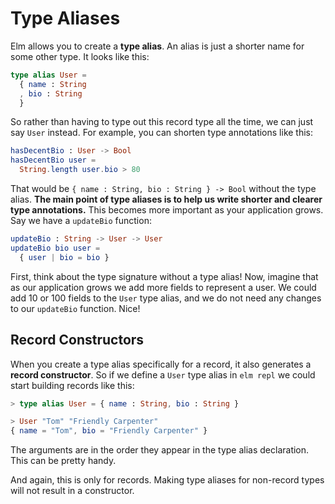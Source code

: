 # Type Aliases

Elm allows you to create a **type alias**. An alias is just a shorter name for some other type. It looks like this:

```elm
type alias User =
  { name : String
  , bio : String
  }
```

So rather than having to type out this record type all the time, we can just say `User` instead. For example, you can shorten type annotations like this:

```elm
hasDecentBio : User -> Bool
hasDecentBio user =
  String.length user.bio > 80
```

That would be `{ name : String, bio : String } -> Bool` without the type alias. **The main point of type aliases is to help us write shorter and clearer type annotations.** This becomes more important as your application grows. Say we have a `updateBio` function:

```elm
updateBio : String -> User -> User
updateBio bio user =
  { user | bio = bio }
```

First, think about the type signature without a type alias! Now, imagine that as our application grows we add more fields to represent a user. We could add 10 or 100 fields to the `User` type alias, and we do not need any changes to our `updateBio` function. Nice!


## Record Constructors

When you create a type alias specifically for a record, it also generates a **record constructor**. So if we define a `User` type alias in `elm repl` we could start building records like this:

```elm
> type alias User = { name : String, bio : String }

> User "Tom" "Friendly Carpenter"
{ name = "Tom", bio = "Friendly Carpenter" }
```

The arguments are in the order they appear in the type alias declaration. This can be pretty handy.

And again, this is only for records. Making type aliases for non-record types will not result in a constructor.